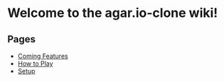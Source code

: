# Welcome to the agar.io-clone wiki!
## Pages
* [Coming Features](/huytd/agar.io-clone/wiki/Coming-Features)
* [How to Play](/huytd/agar.io-clone/wiki/How-to-Play)
* [Setup](/huytd/agar.io-clone/wiki/Setup)
